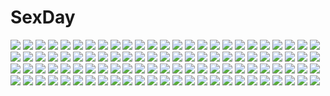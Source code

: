 # SexDay
![](https://konachan.com/jpeg/b56765bbfd788ce88a39796e06592cf1/Konachan.com%20-%20265718%20bicycle%20brown_hair%20building%20city%20clouds%20kagumanikusu%20kneehighs%20original%20reflection%20school_uniform%20short_hair%20skirt%20sky%20water.jpg)
![](https://konachan.com/image/478d7e598a8c1150726de059624fc63d/Konachan.com%20-%20199072%20brown_eyes%20brown_hair%20bubbles%20japanese_clothes%20kimono%20long_hair%20original%20ponytail%20popopo5656%20short_hair.jpg)
![](https://konachan.com/jpeg/8b8498b40c8fdddc91299573208848df/Konachan.com%20-%2090530%20blonde_hair%20blue_eyes%20breasts%20green_eyes%20houraisen_runa%20loli%20nipples%20panties%20peko%20suminoe_takako%20thighhighs%20topless%20underwear%20yuri.jpg)
![](https://konachan.com/image/5860e5fc0388d6ba6a06ac3215e10b1c/Konachan.com%20-%20201144%20anthropomorphism%20beach%20blonde_hair%20blue_eyes%20blush%20drink%20flowers%20%40ichigo%20kantai_collection%20long_hair%20ro-500_%28kancolle%29%20school_uniform%20shade%20swimsuit.jpg)
![](https://konachan.com/image/c8035754ffdefadc1ab47c4e869de7e7/Konachan.com%20-%20150555%20animal_ears%20hat%20original%20scarf%20school_uniform%20staff%20sword%20tokiti%20weapon%20wings%20witch_hat.jpg)
![](https://konachan.com/image/b64acb798925eb29763b54c1066e8469/Konachan.com%20-%20155743%20all_male%20barefoot%20blonde_hair%20blue_eyes%20chi_yu%20fan%20gigantic_o.t.n.%20japanese_clothes%20kagamine_len%20male%20vocaloid.jpg)
![](https://konachan.com/image/808a36b6d008af9128da024088539f15/Konachan.com%20-%20128524%20esperanza_%28wp%29%20seikon_no_qwaser%20tagme.jpg)
![](https://konachan.com/image/d58fdb3b4c5cce4bf679fc6bac5c6141/Konachan.com%20-%20168861%20blue_hair%20blush%20cameltoe%20leotard%20nigou_%28aozoragarou%29%20red_eyes%20short_hair%20skintight%20touhou%20yasaka_kanako.jpg)
![](https://konachan.com/image/7a4e635ef0744bd390fd738877a5d0d4/Konachan.com%20-%20155466%20amane_suzuha%20green_eyes%20huke%20steins%3Bgate%20weapon.jpg)
![](https://konachan.com/jpeg/1f1bc0adf648ae63880b8150981dbb17/Konachan.com%20-%20206397%20black_hair%20blue_eyes%20chuablesoft%20game_cg%20goshogawara_yuuki%20k-ko%20panties%20ponytail%20short_hair%20thighhighs%20underwear%20upskirt.jpg)
![](https://konachan.com/jpeg/dd2846524a5cac3437046d9df8bcf43b/Konachan.com%20-%20294098%20ball%20barefoot%20bikini%20black_eyes%20blue_eyes%20breasts%20clouds%20green_eyes%20long_hair%20pink_hair%20ponytail%20popoccpo%20sky%20swim_ring%20swimsuit%20twintails%20water.jpg)
![](https://konachan.com/jpeg/90dd0753e2f23e9aace51ed2c7f6b1de/Konachan.com%20-%20191135%20autumn%20building%20grass%20kemi_neko%20leaves%20nobody%20original%20scenic%20stairs%20tree.jpg)
![](https://konachan.com/image/bd02fa1b130ba21d6814ddeebd9a76a9/Konachan.com%20-%20289373%20blood%20dress%20fang%20gothic%20hongsung0819%20original%20pointed_ears%20vampire.jpg)
![](https://konachan.com/image/dde8320084b53c8f43787a5870dc658b/Konachan.com%20-%20301219%20bed%20black_hair%20blush%20breasts%20logo%20long_hair%20male%20original%20pink_eyes%20school_uniform%20short_hair%20skirt%20tagme_%28artist%29%20tie%20twintails.jpg)
![](https://konachan.com/jpeg/7cae99d60e61b519fdc77f3dc82a2ffb/Konachan.com%20-%2029145%2095%20anthropomorphism%20breasts%20kashiwamochi_yomogi%20nipples%20os-tan%20sword%20water%20weapon%20wet.jpg)
![](https://konachan.com/image/b324da5df2218c131ef98e80f1d80754/Konachan.com%20-%20182493%202girls%20barefoot%20blonde_hair%20brown_eyes%20brown_hair%20dress%20hat%20maribel_han%20purple_eyes%20rie_%28reverie%29%20short_hair%20space%20touhou%20usami_renko.jpg)
![](https://konachan.com/image/2703748c0d51c479406e00c5f539a865/Konachan.com%20-%20200900%202girls%20anthropomorphism%20ass%20bikini%20breasts%20cleavage%20kantai_collection%20ponytail%20suzuya_%28kancolle%29%20swimsuit%20tebi_%28tbd11%29%20topless%20white.jpg)
![](https://konachan.com/jpeg/57f056ae6afa9fc3ec65c867f0600105/Konachan.com%20-%2092117%20game_cg%20hinata_mutsuki%20izumi_kyouka%20long_hair%20moon%20night%20school_uniform%20skyfish%20stars%20yotsuiro_passionato%21.jpg)
![](https://konachan.com/image/ba6f4bbafcb242d6a10ce47c77bf0c0e/Konachan.com%20-%20108483%20blonde_hair%20blue_eyes%20blue_hair%20long_hair%20merufa%20nanael%20queen%27s_blade%20short_hair.jpg)
![](https://konachan.com/image/d7d4c46483ca4b8616c41e3467507858/Konachan.com%20-%2086222%20black_hair%20black_rock_shooter%20blue_eyes%20kuroi_mato%20scar%20twintails.jpg)
![](https://konachan.com/image/d2dfbd871f346bd29c17ddbd311af6ae/Konachan.com%20-%2036701%20d.gray-man%20lenalee_lee.jpg)
![](https://konachan.com/image/6bbd142066ce774cbb4f0af827497734/Konachan.com%20-%20125419%20blue_eyes%20blue_hair%20elbow_gloves%20gloves%20hatsune_miku%20meola%20skirt%20tie%20twintails%20vocaloid.jpg)
![](https://konachan.com/image/ecb2adc0f45b33df22c80169bb0b387a/Konachan.com%20-%2091373%20aragaki_ayase%20blush%20breasts%20christmas%20hinasaki%20nipples%20no_bra%20nopan%20ore_no_imouto_ga_konna_ni_kawaii_wake_ga_nai%20see_through%20thighhighs.jpg)
![](https://konachan.com/jpeg/f9c0b6b59f81e9044bb3afb63aea95ee/Konachan.com%20-%2054794%20bakemonogatari%20monogatari_%28series%29%20senjougahara_hitagi%20vector.jpg)
![](https://konachan.com/jpeg/5e22397ddf774e7f6b57b21f8f487046/Konachan.com%20-%20117923%20akita_neru%20group%20gumi%20hatsune_miku%20kaai_yuki%20kagamine_len%20kagamine_rin%20kaito%20kasane_teto%20liking%20male%20meiko%20utau%20vocaloid%20yokune_ruko%20yowane_haku.jpg)
![](https://konachan.com/jpeg/e55cc6a8599bdc3895e79ee9575dba6a/Konachan.com%20-%20270722%20aoki_kaede%20aqua_hair%20blush%20bow%20breasts%20fang%20group%20hug%20long_hair%20mel_clair%20original%20pantyhose%20pink_hair%20red_eyes%20short_hair%20skirt%20twintails%20wink.jpg)
![](https://konachan.com/image/e934fa7a56cc01c031c0ed5438f811bb/Konachan.com%20-%20283133%20aircraft%20aliasing%20black_hair%20clouds%20dress%20drink%20original%20polychromatic%20sakeharasu%20short_hair%20sky%20socks%20sunset%20wristwear.jpg)
![](https://konachan.com/jpeg/f2716db90927059973aba49cc89efe06/Konachan.com%20-%20252194%20animal_ears%20aqua_eyes%20ass%20bed%20blush%20braids%20doll%20food%20gray_hair%20hoodie%20kafuu_chino%20mayumayunekoneko%20nopan%20tippy_%28gochiusa%29%20waifu2x.jpg)
![](https://konachan.com/image/ef8e3180008a17ac7acc80479deaf0a7/Konachan.com%20-%205153%20beach%20bikini%20blue_eyes%20braids%20breasts%20cc%20cleavage%20clouds%20green_hair%20hat%20long_hair%20navel%20red_hair%20short_hair%20sky%20swimsuit%20twintails%20umbrella%20wristwear.jpg)
![](https://konachan.com/image/d11371c679f499cc8718195d3cf7c0e7/Konachan.com%20-%20198047%20bra%20breasts%20brown_eyes%20brown_hair%20censored%20hat%20moneti_%28daifuku%29%20nipples%20nurse%20open_shirt%20original%20penis%20sex%20thighhighs%20underwear.jpg)
![](https://konachan.com/image/e47400f18b6e01f0f6aed8e4f8574017/Konachan.com%20-%20287070%20bikini%20breasts%20group%20headband%20nakano_nino%20navel%20orange_hair%20panties%20pink_hair%20red_eyes%20red_hair%20short_hair%20swimsuit%20underwear%20water%20wink%20zasshu.jpg)
![](https://konachan.com/image/064ba01120e0db8a4b9e79d9d8ea6818/Konachan.com%20-%2065208%20hatsune_miku%20twintails%20vocaloid%20white.jpg)
![](https://konachan.com/image/9acf038b53e56e56c7c77aec112110a1/Konachan.com%20-%20202315%20akizuki_ritsuko%20barefoot%20bikini%20breasts%20brown_eyes%20brown_hair%20glasses%20idolmaster%20kaimuu_%28fahrenheit724%29%20navel%20pool%20swimsuit%20water.jpg)
![](https://konachan.com/image/b442c32ba016dc15427b9997a05e8f17/Konachan.com%20-%20153713%20bikini%20blue_hair%20clouds%20ilolamai%20long_hair%20original%20sky%20swimsuit%20water%20wet%20yellow_eyes.jpg)
![](https://konachan.com/jpeg/e0dfc8feceb7038c0281fc582e2bc8a1/Konachan.com%20-%20258415%20bed%20blonde_hair%20blush%20braids%20breasts%20censored%20game_cg%20long_hair%20navel%20nipples%20no_bra%20open_shirt%20penis%20skirt%20splush_wave%20uniform%20yuuki_asuna.jpg)
![](https://konachan.com/image/42eb9d99f5e82a7cf3ad573af17209ba/Konachan.com%20-%20147185%20anus%20ass%20blush%20brown_eyes%20brown_hair%20censored%20kneehighs%20misaka_mikoto%20misakamitoko0903%20panties%20pussy%20school_uniform%20short_hair%20skirt%20underwear.jpg)
![](https://konachan.com/jpeg/c42993ffcbf62a26c989973678a3bea2/Konachan.com%20-%2081700%20blue_hair%20fang%20hat%20moon%20red_eyes%20remilia_scarlet%20torn_clothes%20touhou%20vampire%20watermark%20wings.jpg)
![](https://konachan.com/jpeg/eaad18af082187e1341d935ffa355b16/Konachan.com%20-%2037764%20brown_eyes%20brown_hair%20deep_blue_sky_%26_pure_white_wings%20hat%20misaki_kurehito%20school_uniform%20sky%20tsuyazaki_kokage%20water.jpg)
![](https://konachan.com/image/39dbb7403575cebc81bda165948bd0f9/Konachan.com%20-%20306950%20animal_ears%20anus%20barefoot%20bed%20black_hair%20blush%20breasts%20long_hair%20nipples%20nopan%20pussy%20skirt%20skirt_lift%20st.takuma%20tail%20topless%20uncensored%20wolfgirl.jpg)
![](https://konachan.com/jpeg/67d76e07b1c70d76ec4d41acfd99f0e8/Konachan.com%20-%20247920%20annin_doufu%20brown_hair%20flowers%20hattori_touko%20idolmaster%20idolmaster_cinderella_girls%20long_hair%20necklace%20skirt%20wristwear.jpg)
![](https://konachan.com/image/67d60453b768dbb6337c65e92af03045/Konachan.com%20-%2048428%20naruko_hanaharu%20school_uniform%20suzumiya_haruhi%20suzumiya_haruhi_no_yuutsu.jpg)
![](https://konachan.com/jpeg/42f40ccb5885f83fcfaf7e1c09953eb7/Konachan.com%20-%20302312%20bra%20go-toubun_no_hanayome%20nakano_nino%20noeru_%28gt17854%29%20panties%20panty_pull%20signed%20underwear.jpg)
![](https://konachan.com/image/7d2931d8056f568f6a75d68e4940eb85/Konachan.com%20-%2061292%20black_hair%20blonde_hair%20breasts%20close%20hayate_no_gotoku%20kiss%20long_hair%20nipples%20saginomiya_isumi%20sanzenin_nagi%20taka_tony%20twintails%20yuri.jpg)
![](https://konachan.com/jpeg/139ed5e0270631135ebb17dc113a682f/Konachan.com%20-%20129888%20blue_eyes%20blue_hair%20haruba_negi%20kawashiro_nitori%20short_hair%20touhou.jpg)
![](https://konachan.com/image/90a1322e0eeee1be425fe21b3e93becb/Konachan.com%20-%20177956%20aqua_eyes%20blonde_hair%20dress%20kamiya_tomoe%20kneehighs%20lolita_fashion%20long_hair%20original%20umbrella.jpg)
![](https://konachan.com/image/08417432f82dd550f92cd93c1494be94/Konachan.com%20-%20110951%20cloud_strife%20final_fantasy%20final_fantasy_versus_xiii%20final_fantasy_vii%20final_fantasy_vii_advent_children%20kingdom_hearts%20noctis_lucis_caelum%20sora.jpg)
![](https://konachan.com/jpeg/0ee0c8ff1b31918fc59b8bd716745411/Konachan.com%20-%20191631%202girls%20ama_ane%20anus%20ass%20black_hair%20blonde_hair%20blue_eyes%20breasts%20game_cg%20kikurage%20nipples%20nude%20peassoft%20purple_eyes%20pussy%20uncensored%20yashima_otome.jpg)
![](https://konachan.com/image/2658b0db40e21a337a95f1d6566c7d8e/Konachan.com%20-%2077392%20angel_beats%21%20nakamura_yuri%20otonashi_yuzuru%20tachibana_kanade.jpg)
![](https://konachan.com/image/a12f896064329da9d5db51d5a4a82982/Konachan.com%20-%2091718%20blood%20dark_skin%20namaniku_atk%20nitroplus%20pointed_ears%20sandaime_muramasa%20sorimachi_ichizou%20soukou_akki_muramasa%20white_hair.jpg)
![](https://konachan.com/jpeg/28fb8f6236b04b64836e818d3f5b3c3c/Konachan.com%20-%20166283%20ass%20game_cg%20maro_no_kanja_ha_gatenkei%20panties%20sakagami_umi%20sakimi_ayase%20skirt%20underwear%20upskirt.jpg)
![](https://konachan.com/jpeg/53382e61629de6d2d650c988009149a3/Konachan.com%20-%20242780%20bikini%20blush%20braids%20breasts%20brown_eyes%20brown_hair%20clouds%20cropped%20long_hair%20nipples%20original%20scan%20see_through%20sky%20swimsuit%20water%20yan-yam.jpg)
![](https://konachan.com/image/1b2fbaa5bd2e16620df76b619cc7c395/Konachan.com%20-%20185821%20anthropomorphism%20black_eyes%20black_hair%20bow_%28weapon%29%20crossover%20dark%20fire%20headband%20kantai_collection%20kumonji_aruto%20mechagirl%20rebawoo%20short_hair%20weapon.jpg)
![](https://konachan.com/image/bb9fca319fb6dbf77cf8effa4535db30/Konachan.com%20-%20210738%20doraemon%20doraemon_%28character%29%20harousel%20night.jpg)
![](https://konachan.com/jpeg/4f3d2aa31e0415398ffae0cd51c8d026/Konachan.com%20-%20179046%20blonde_hair%20bow%20fireworks%20game_cg%20long_hair%20love_of_renai_koutei_of_love%21%20night%20ootori_erika%20oozora_itsuki%20school_uniform%20skirt%20sky%20thighhighs.jpg)
![](https://konachan.com/image/bde9761657239376a5368f485d946f2c/Konachan.com%20-%2011167%20aquaplus%20jpeg_artifacts%20kawata_hisashi%20kusugawa_sasara%20leaf%20thighhighs%20to_heart%20to_heart_2%20white_hair.jpg)
![](https://konachan.com/jpeg/c1a44da5d7059fd5c02d0320348bb20e/Konachan.com%20-%20299340%20building%20city%20dress%20original%20scenic%20signed%20summer_dress%20yomochi.jpg)
![](https://konachan.com/jpeg/927310ae364f649b4c5334fbc94d33c1/Konachan.com%20-%20128990%20ass%20barefoot%20blush%20logo%20long_hair%20nude%20pink_eyes%20pink_hair%20ponytail%20pussy%20third-party_edit%20uncensored%20zero_no_tsukaima.jpg)
![](https://konachan.com/image/e4d3f17d61a490c5b15e5f2413adc51f/Konachan.com%20-%2093095%20blonde_hair%20food%20game_console%20original%20pink_hair%20red_hair%20tsukumo.jpg)
![](https://konachan.com/jpeg/28796954f0de380bf0ddcab00f20544e/Konachan.com%20-%20103803%202girls%20akemi_homura%20animal_ears%20blush%20catgirl%20chibi%20hina_hina%20kaname_madoka%20mahou_shoujo_madoka_magica%20tail%20ultimate_madoka%20white.jpg)
![](https://konachan.com/image/dcc0626a30f9873005c97fc2c81be496/Konachan.com%20-%2091659%20blue_eyes%20blue_hair%20game_cg%20hat%20kujou_yuuka%20magus_tale%20short_hair%20tenmaso%20whirlpool.jpg)
![](https://konachan.com/image/b52ff2e6ebc02f9eef26c6490060483a/Konachan.com%20-%2079483%20hatsune_miku%20jpeg_artifacts%20miku_append%20twintails%20vocaloid.jpg)
![](https://konachan.com/jpeg/7dee98ecfcbc2f274a8a837a98e23359/Konachan.com%20-%20272785%20a.i._madoka%20aqua_eyes%20bed%20blush%20breasts%20game_cg%20nipples%20nude%20pussy%20pussy_juice%20short_hair%20spread_legs%20thighhighs%20uncensored%20vibrator%20white_hair.jpg)
![](https://konachan.com/jpeg/72d9648385dd49ee2d1f031e7496e871/Konachan.com%20-%2040666%20drink%20food%20gotou_junji%20kanroji_nanami%20katsura_kotonoha%20kiyoura_setsuna%20kuroda_hikari%20pajamas%20saionji_sekai%20school_days.jpg)
![](https://konachan.com/image/5f9aeea31fc597202797cb34559859b6/Konachan.com%20-%20182005%20armor%20breasts%20cleavage%20d.b.spark%20dragon%20dress%20eyepatch%20fang%20glasses%20group%20hat%20magic%20original%20pink_hair%20ponytail%20red_eyes%20red_hair%20sword%20weapon%20wink.jpg)
![](https://konachan.com/jpeg/e9a2a3ed6df58d877593c72525661174/Konachan.com%20-%20177710%202girls%20aqua_eyes%20black%20boots%20brown_hair%20cigarette%20dark%20inuzuka_bouru%20kousaka_honoka%20long_hair%20nishikino_maki%20purple_eyes%20red_hair%20scarf%20short_hair.jpg)
![](https://konachan.com/image/bf45b39fe6528b4e4f4edf9c363eedd9/Konachan.com%20-%20282182%202girls%20aliasing%20anthropomorphism%20blue_hair%20i-13_%28kancolle%29%20i-14_%28kancolle%29%20ne_an_ito%20onsen%20purple_eyes%20short_hair%20towel%20twins%20water%20wet.jpg)
![](https://konachan.com/image/103b95879164ad1ce253b10bd4050f5a/Konachan.com%20-%2035839%20gagraphic%20kamo_%28gafas%29%20logo%20watermark.jpg)
![](https://konachan.com/jpeg/39ed4802209a3971eed997c1e04dc523/Konachan.com%20-%20260458%20blush%20bow%20brown_hair%20dark%20dress%20drink%20gray_hair%20kim_jihyun%20kiss%20long_hair%20male%20shirt%20short_hair%20tagme_%28artist%29%20tie%20watermark%20wristwear.jpg)
![](https://konachan.com/jpeg/768bab7e57ea0e8a0076541297deeedf/Konachan.com%20-%20190963%20blush%20breasts%20brown_eyes%20furoyamachi_neko%20game_cg%20nipples%20nude%20pink_hair%20sex%20short_hair%20tokeijikake_no_ley_line%20urabi_%28tomatohouse%29.jpg)
![](https://konachan.com/jpeg/713e947641300a1dbb09b834b168cc19/Konachan.com%20-%20112250%20aqua_eyes%20aqua_hair%20gray%20hatsune_miku%20headphones%20kyama%20skirt%20vocaloid.jpg)
![](https://konachan.com/image/74be31a22a94f1466bcc05e77cf41071/Konachan.com%20-%20114534%20animal%20brown_hair%20dress%20long_hair%20vampire%20vampire_knight%20wolf%20yuuki_cross.jpg)
![](https://konachan.com/image/25bb6eeed86cb6551777f828422bd22d/Konachan.com%20-%20196333%202girls%20blush%20green_eyes%20red_eyes%20red_hair%20sakura_trick%20sonoda_yuu%20takayama_haruka.jpg)
![](https://konachan.com/jpeg/74edd77d3dbbdda70f9a9132738b1ce2/Konachan.com%20-%20256348%20ass%20barefoot%20blonde_hair%20blush%20breasts%20brown_hair%20collar%20fellatio%20gloves%20hat%20megumin%20nipples%20nude%20penis%20red_eyes%20scarf%20short_hair%20uncensored%20witch_hat.jpg)
![](https://konachan.com/jpeg/76fa9531e1bd78e368afd3e1cc1495a7/Konachan.com%20-%20250083%20annin_doufu%20idolmaster%20idolmaster_cinderella_girls%20idolmaster_cinderella_girls_starlight_stage%20niwa_hitomi.jpg)
![](https://konachan.com/jpeg/90f92fb7c932fb6062c84c9f3274550d/Konachan.com%20-%20295569%20ass%20barefoot%20bed%20blush%20cropped%20long_hair%20naked_shirt%20original%20painteen%20pink_eyes%20pink_hair.jpg)
![](https://konachan.com/jpeg/ab792cdf677a391e23d3e2e02717e08f/Konachan.com%20-%20291726%20bed%20blonde_hair%20blue_eyes%20cropped%20hoodie%20naked_shirt%20navel%20nopan%20open_shirt%20original%20short_hair%20windforcelan%20wink.jpg)
![](https://konachan.com/jpeg/78bf278a1020dc939339d629ad089114/Konachan.com%20-%20103663%202girls%20dress%20flowers%20loli%20long_hair%20necklace%20original%20tinkerbell%20tinkle.jpg)
![](https://konachan.com/image/50867c4a04e2ae65dbf4e688cdbc41a5/Konachan.com%20-%20177324%20axl%20game-style%20racial_merge%20senomoto_hisashi%20tagme_%28character%29.jpg)
![](https://konachan.com/image/edf8fbfecf5e52ee43b736f662ad0280/Konachan.com%20-%2075181%20animal_ears%20catgirl%20collar%20gun%20lm7_%28op-center%29%20original%20school_uniform%20short_hair%20skirt%20weapon.jpg)
![](https://konachan.com/image/73a3018f84f73ee577c68cb9e1f7920c/Konachan.com%20-%2012971%20gravion%20onsen.jpg)
![](https://konachan.com/image/455270b92201cd30a2bb3be001110e04/Konachan.com%20-%20132991%20black_hair%20blue_eyes%20doll%20long_hair%20original%20puppet%20red_eyes%20takanuma_tama%20white_hair.jpg)
![](https://konachan.com/image/bd4d5b9fe2b53dc835517fa535dc42be/Konachan.com%20-%2056556%20black_hair%20blush%20long_hair%20red_eyes%20tenmu_shinryuusai%20water.jpg)
![](https://konachan.com/image/a629eb1af13a7372275d3e7e0529718c/Konachan.com%20-%20143113%20accel_world%20black_hair%20blush%20dengeki_moeoh%20group%20hima%20kurasaki_fuuko%20kuro_yuki_hime%20kusakabe_rin%20loli%20panties%20ribbons%20thighhighs%20underboob%20underwear.jpg)
![](https://konachan.com/jpeg/3c23cc50c6a6f74d9ca0fcf6f8f3671c/Konachan.com%20-%20298690%20aqua_eyes%20blonde_hair%20fang%20long_hair%20original%20shiroinuchikusyo%20thighhighs%20twintails%20waifu2x%20yellow.jpg)
![](https://konachan.com/image/06159ff9d306c2921c40855556084828/Konachan.com%20-%2021139%20honey_coming%20kamijou_asahi.jpg)
![](https://konachan.com/image/2eaa500291454a45ba42e917501e736a/Konachan.com%20-%208380%20blue_hair%20red_eyes%20shindou_mutsuki.jpg)
![](https://konachan.com/image/b8e632ca884800e4ade70a75825ae240/Konachan.com%20-%20294892%20anus%20ass%20blush%20breasts%20brown_eyes%20brown_hair%20d.va%20dildo%20headphones%20janong%20long_hair%20mecha%20mechagirl%20nipples%20nopan%20overwatch%20pussy%20shirt_lift.jpg)
![](https://konachan.com/jpeg/3a8704f008a64b4ef01203ef6b78d8b2/Konachan.com%20-%2057158%20animal_ears%20blue_eyes%20i.s.w.%20rei-sama%20tagme.jpg)
![](https://konachan.com/image/838f93c65b5a5eb2255e1a88f47dcc66/Konachan.com%20-%20248511%20anus%20ass%20close%20eto%20nopan%20pussy%20third-party_edit%20uncensored%20white.jpg)
![](https://konachan.com/image/ebb495721b010d881dcbcdf56d1d57b3/Konachan.com%20-%20281489%202girls%20animal_ears%20brown_hair%20firepo%20microphone%20red_eyes%20ribbons%20shameimaru_aya%20short_hair%20skirt%20thighhighs%20touhou%20white_hair%20wolfgirl.jpg)
![](https://konachan.com/jpeg/575152e0780f4385b6870a8a43079d15/Konachan.com%20-%20254300%20animal_ears%20blonde_hair%20breasts%20cameltoe%20elbow_gloves%20game_cg%20gloves%20long_hair%20panties%20splush_wave%20spread_legs%20thighhighs%20underwear%20yellow_eyes.jpg)
![](https://konachan.com/jpeg/97be4ceb3777571012deb8d514123baa/Konachan.com%20-%2015469%20ayanami_rei%20blood%20jpeg_artifacts%20neon_genesis_evangelion.jpg)
![](https://konachan.com/image/e9da796b04bd264b317c7e87ae2144ce/Konachan.com%20-%2037678%20clannad%20sakagami_tomoyo.jpg)
![](https://konachan.com/image/2c3c5d31950abfe38d474249ba629b6d/Konachan.com%20-%20306638%201163186334%20ass%20black_hair%20fate_grand_order%20fate_%28series%29%20headdress%20long_hair%20orange_eyes%20panties%20planet%20space%20thighhighs%20underwear.jpg)
![](https://konachan.com/image/2cafda12e5f017aa56acb78df24fba32/Konachan.com%20-%20161798%20buuta%20cake%20dress%20food%20original.jpg)
![](https://konachan.com/jpeg/71bfc30d5c307746a93ea5a4478faf2b/Konachan.com%20-%20191397%20alice_soft%20armor%20blue_eyes%20blue_hair%20busou_shoujotai_blade%E2%98%86briders%20game_cg%20min-naraken%20saie_furagu%20weapon%20white.jpg)
![](https://konachan.com/image/77aa5400d5988a2b8b7ed45251e27946/Konachan.com%20-%2083678%20building%20city%20clouds%20isai_shizuka%20rainbow%20scenic%20school_uniform%20sky%20tree.jpg)
![](https://konachan.com/image/d20f5a6b87ca495e87b452cd80d4c9bc/Konachan.com%20-%20130832%20aoki_reika%20boots%20breasts%20hino_akane%20kise_yayoi%20midorikawa_nao%20nipples%20precure%20pussy%20skirt%20smile_precure%21%20topless%20torn_clothes%20uncensored.jpg)
![](https://konachan.com/image/a7c80a0670acf2dfc1d71e80e92eb081/Konachan.com%20-%20131334%20book%20brown_eyes%20dfer%20glasses%20ichigo_mashimaro%20sakuragi_matsuri.jpg)
![](https://konachan.com/image/114ccc101494dad945547592e16b924b/Konachan.com%20-%2029534%20minami-ke%20minami_chiaki%20minami_haruka%20minami_kana%20white.jpg)
